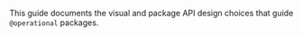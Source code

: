 This guide documents the visual and package API design choices that guide `@operational` packages.

